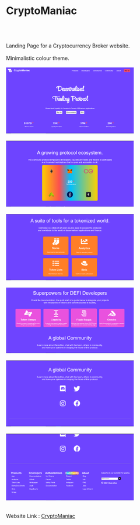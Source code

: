 # CryptoManiac
<br><br><br>
Landing Page for a Cryptocurrency Broker website. <br>
<br>
Minimalistic colour theme.<br><br>
<img src="images/ss-1.png" width="350"> <br><br>
<img src="images/ss-2.png" width="350"> <br><br>
<img src="images/ss-3.png" width="350"> <br><br>
<img src="images/ss-4.png" width="350"> <br><br>
<img src="images/ss-5.png" width="350"> <br><br>
<img src="images/ss-6.png" width="350"> <br><br>

Website Link : <a href="https://divyatejm.github.io/CryproManiac-Landing_Page/">CryptoManiac</a>
